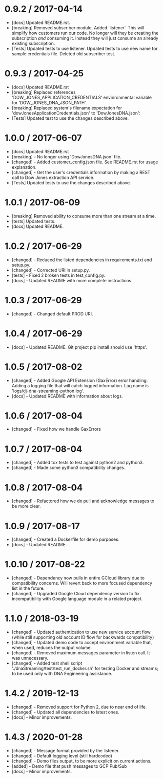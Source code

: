 0.9.2 / 2017-04-14
==================
- [docs] Updated README.rst. 
- [breaking] Removed subscriber module. Added 'listener'. This will simplify how customers run our code. No longer will they be creating
the subscription *and* consuming it. Instead they will just consume an already existing subscription.
- [Tests] Updated tests to use listener. Updated tests to use new name for sample credentials file. Deleted old subscriber test.

0.9.3 / 2017-04-25
==================
- [docs] Updated README.rst
- [breaking] Replaced references 'DOW_JONES_APPLICATION_CREDENTIALS' envinronmental variable for 'DOW_JONES_DNA_JSON_PATH'.
- [breaking] Replaced system's filename expectation for 'dowJonesApplicationCredentials.json' to 'DowJonesDNA.json':
- [Tests] Updated test to use the changes described above.

1.0.0 / 2017-06-07
==================
- [docs] Updated README.rst
- [breaking] - No longer using 'DowJonesDNA.json' file.
- [changed] - Added customer_config.json file. See README.rst for usage explanation.
- [changed] - Get the user's credentials information by making a REST call to Dow Jones extraction API service.
- [Tests] Updated tests to use the changes described above.

1.0.1 / 2017-06-09
==================
- [breaking] Removed ability to consume more than one stream at a time.
- [tests] Updated tests.
- [docs] Updated README.

1.0.2 / 2017-06-29
==================
- [changed] - Reduced the listed dependencies in requirements.txt and setup.py.
- [changed] - Corrected URI in setup.py.
- [tests] - Fixed 2 broken tests in test_config.py.
- [docs] - Updated README with more complete instructions.

1.0.3 / 2017-06-29
==================
- [changed] - Changed default PROD URI.

1.0.4 / 2017-06-29
==================
- [docs] - Updated README. Git project pip install should use 'https'.

1.0.5 / 2017-08-02
==================
- [changed] - Added Google API Extension (GaxError) error handling. Adding a logging file that will catch logged information. Log name is 'logs/dj-dna-streaming-python.log'.
- [docs] - Updated README with information about logs.  

1.0.6 / 2017-08-04
==================
- [changed] - Fixed how we handle GaxErrors

1.0.7 / 2017-08-04
==================
- [changed] - Added tox tests to test against python2 and python3.
- [changed] - Made some python3 compatibility changes. 

1.0.8 / 2017-08-04
==================
- [changed] - Refactored how we do pull and acknowledge messages to be more clear. 

1.0.9 / 2017-08-17
==================
- [changed] - Created a Dockerfile for demo purposes.
- [docs] - Updated README.

1.0.10 / 2017-08-22
==================
- [changed] - Dependency now pulls in entire GCloud library due to compatibility concerns. Will revert back to more focused dependency list in the future.
- [changed] - Upgraded Google Cloud dependency version to fix incompatibility with Google language module in a related project.

1.1.0 / 2018-03-19
==================
- [changed] - Updated authentication to use new service account flow (while still supporting old account ID flow for backwards compatibility)
- [changed] - Updated demo code to accept environment variable that, when used, reduces the output volume.
- [changed] - Removed maximum messages parameter in listen call. It was unnecessary.
- [changed] - Added test shell script './dnaStreaming/test/test_run_docker.sh' for testing Docker and streams; to be used only with DNA Engineering assistance.

1.4.2 / 2019-12-13
==================
- [changed] - Removed support for Python 2, due to near end of life.
- [changed] - Updated all dependencies to latest ones.
- [docs] - Minor improvements.

1.4.3 / 2020-01-28
==================
- [changed] - Message format provided by the listener.
- [changed] - Default logging level (still hardcoded)
- [changed] - Demo files output, to be more explicit on current actions.
- [added] - Demo file that push messages to GCP Pub/Sub
- [docs] - Minor improvements.

